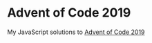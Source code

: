 # Advent of Code 2019

My JavaScript solutions to [Advent of Code 2019](https://adventofcode.com/2019)

